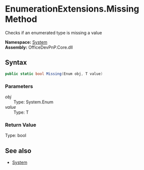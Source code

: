 # EnumerationExtensions.Missing Method  
Checks if an enumerated type is missing a value  

**Namespace:** [System](System.md)  
**Assembly:** OfficeDevPnP.Core.dll  
## Syntax
```C#
public static bool Missing(Enum obj, T value)
```
### Parameters
*obj*  
&emsp;&emsp;Type: System.Enum  
*value*  
&emsp;&emsp;Type: T  
### Return Value
Type: bool  

## See also
- [System](System.md)
